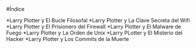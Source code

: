 #Índice

*Larry Plotter y El Bucle Filosofal
*Larry Plotter y La Clave Secreta del Wifi
*Larry Plotter y El Prisionero del Firewall
*Larry Plotter y El Malware de Fuego
*Larry Plotter y La Orden de Unix
*Larry PLotter y El Misterio del Hacker
*Larry Plotter y Los Commits de la Muerte
